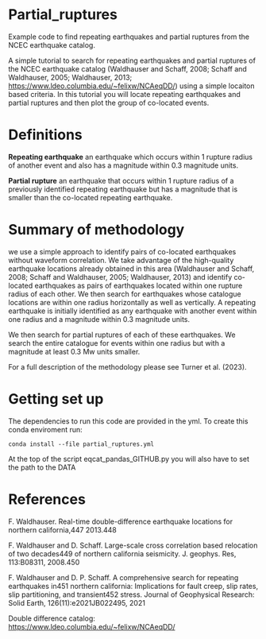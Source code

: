 # Partial_ruptures
Example code to find repeating earthquakes and partial ruptures from the NCEC earthquake catalog.

A simple tutorial to search for repeating earthquakes and partial ruptures of the NCEC earthquake catalog (Waldhauser and Schaff, 2008; Schaff and Waldhauser, 2005; Waldhauser, 2013; https://www.ldeo.columbia.edu/~felixw/NCAeqDD/) using a simple locaiton based criteria. In this tutorial you will locate repeating earthquakes and partial ruptures and then plot the group of co-located events. 

# Definitions

**Repeating earthquake** an earthquake which occurs within 1 rupture radius of another event and also has a magnitude 
within 0.3 magnitude units.

**Partial rupture** an earthquake that occurs within 1 rupture radius of a previously identified repeating earthquake 
but has a magnitude that is smaller than the co-located repeating earthquake. 

# Summary of methodology 

we use a simple approach to identify pairs of co-located earthquakes without waveform correlation. We take advantage of the high-quality earthquake locations already obtained in this area (Waldhauser and  Schaff, 2008; Schaff and Waldhauser, 2005; Waldhauser, 2013) and identify co-located earthquakes as pairs of earthquakes located within one rupture radius of each other. We then search for earthquakes whose catalogue locations are within one radius horizontally as well as vertically. A repeating earthquake is initially identified as any earthquake with another event within one radius and a magnitude within 0.3 magnitude units.

We then search for partial ruptures of each of these earthquakes. We search the entire catalogue for events within one radius but with a magnitude at least 0.3 Mw units smaller.

For a full description of the methodology please see Turner et al. (2023). 

# Getting set up 

The dependencies to run this code are provided in the yml. To create this conda enviroment run: 

```
conda install --file partial_ruptures.yml 
```
At the top of the script eqcat_pandas_GITHUB.py you will also have to set the path to the DATA 

# References 

F. Waldhauser. Real-time double-difference earthquake locations for northern california,447
2013.448

F. Waldhauser and D. Schaff. Large-scale cross correlation based relocation of two decades449
of northern california seismicity. J. geophys. Res, 113:B08311, 2008.450

F. Waldhauser and D. P. Schaff. A comprehensive search for repeating earthquakes in451
northern california: Implications for fault creep, slip rates, slip partitioning, and transient452
stress. Journal of Geophysical Research: Solid Earth, 126(11):e2021JB022495, 2021

Double difference catalog: https://www.ldeo.columbia.edu/~felixw/NCAeqDD/
